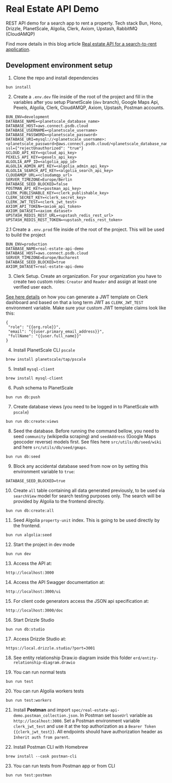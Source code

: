 # Real Estate API Demo

REST API demo for a search app to rent a property. Tech stack Bun, Hono, Drizzle, PlanetScale, Algolia, Clerk, Axiom, Upstash, RabbitMQ (CloudAMQP)

Find more details in this blog article [Real estate API for a search-to-rent application](https://catalin.works/blog/real-estate-api-bun-hono-drizzle-planetscale-algolia).

## Development environment setup

1. Clone the repo and install dependencies

```
bun install
```

2. Create a `.env.dev` file inside of the root of the project and fill in the variables after you setup PlanetScale (`dev` branch), Google Maps Api, Pexels, Algolia, Clerk, CloudAMQP, Axiom, Upstash, Postman accounts.

```
BUN_ENV=development
DATABASE_NAME=<planetscale_database_name>
DATABASE_HOST=aws.connect.psdb.cloud
DATABASE_USERNAME=<planetscale_username>
DATABASE_PASSWORD=<planetscale_password>
DATABASE_URI=mysql://<planetscale_username>:<planetscale_password>@aws.connect.psdb.cloud/<planetscale_database_name>?ssl={"rejectUnauthorized": "true"}
GCLOUD_API_KEY=<gcloud_api_key>
PEXELS_API_KEY=<pexels_api_key>
ALGOLIA_APP_ID=<algolia_app_id>
ALGOLIA_ADMIN_API_KEY=<algolia_admin_api_key>
ALGOLIA_SEARCH_API_KEY=<algolia_search_api_key>
CLOUDAMQP_URL=<cloudamqp_url>
SERVER_TIMEZONE=Europe/Berlin
DATABASE_SEED_BLOCKED=false
POSTMAN_API_KEY=<postman_api_key>
CLERK_PUBLISHABLE_KEY=<clerk_publishable_key>
CLERK_SECRET_KEY=<clerk_secret_key>
CLERK_JWT_TEST=<clerk_jwt_test>
AXIOM_API_TOKEN=<axiom_api_token>
AXIOM_DATASET=<axiom_dataset>
UPSTASH_REDIS_REST_URL=<upstash_redis_rest_url>
UPSTASH_REDIS_REST_TOKEN=<upstash_redis_rest_token>
```

2.1 Create a `.env.prod` file inside of the root of the project. This will be used to build the project

```
BUN_ENV=production
DATABASE_NAME=real-estate-api-demo
DATABASE_HOST=aws.connect.psdb.cloud
SERVER_TIMEZONE=Europe/Bucharest
DATABASE_SEED_BLOCKED=true
AXIOM_DATASET=real-estate-api-demo
```

3. Clerk Setup. Create an organization. For your organization you have to create two custom roles: `Creator` and `Reader` and assign at least one verified user each.

[See here details](https://clerk.com/docs/testing/postman-or-insomnia) on how you can generate a JWT template on Clerk dashboard and based on that a long term JWT as `CLERK_JWT_TEST` environment variable. Make sure your custom JWT template claims look like this:

```
{
 "role": "{{org.role}}",
 "email": "{{user.primary_email_address}}",
 "fullName": "{{user.full_name}}"
}
```

4. Install PlanetScale CLI `pscale`

```
brew install planetscale/tap/pscale
```

5. Install `mysql-client`

```
brew install mysql-client
```

6. Push schema to PlanetScale

```
bun run db:push
```

7. Create database views (you need to be logged in to PlanetScale with `pscale`)

```
bun run db:create:views
```

8. Seed the database. Before running the command bellow, you need to seed `community` (wikipedia scraping) and `seedAddress` (Google Maps geocoder reverse) models first. See files here `src/utils/db/seed/wiki` and here `src/utils/db/seed/gmaps`.  

```
bun run db:seed
```

9. Block any accidental database seed from now on by setting this environment variable to `true`:

```
DATABASE_SEED_BLOCKED=true
```

10. Create `all` table containing all data generated previously, to be used via `searchView` model for search testing purposes only. The search will be provided by Algolia to the frontend directly.

```
bun run db:create:all
```

11. Seed Algolia `property-unit` index. This is going to be used directly by the frontend.

```
bun run algolia:seed
```

12. Start the project in dev mode

```
bun run dev
```

13. Access the API at:

```
http://localhost:3000
```

14. Access the API Swagger documentation at:

```
http://localhost:3000/ui
```

15. For client code generators access the JSON api specification at:

```
http://localhost:3000/doc
```

16. Start Drizzle Studio

```
bun run db:studio
```

17. Access Drizzle Studio at:

```
https://local.drizzle.studio/?port=3001
```

18. See entity relationship Draw.io diagram inside this folder `erd/entity-relationship-diagram.drawio`

19. You can run normal tests

```
bun run test
```

20. You can run Algolia workers tests

```
bun run test:workers
```

21. Install **Postman** and import `spec/real-estate-api-demo.postman_collection.json`. In Postman set `baseUrl` variable as `http://localhost:3000`. Set a Postman environment variable `clerk_jwt_test` and use it at the top authorization as a `Bearer Token` `{{clerk_jwt_test}}`. All endpoints should have authorization header as `Inherit auth from parent`.

22. Install Postman CLI with Homebrew

```
brew install --cask postman-cli
```

23. You can run tests from Postman app or from CLI

```
bun run test:postman
```
